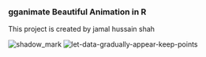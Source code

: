 ###  gganimate Beautiful Animation in R
This project is created by jamal hussain shah 

![shadow_mark](https://user-images.githubusercontent.com/95676591/175807400-dee737f8-a145-4c3f-b256-1b5a2a3185c6.gif)
![let-data-gradually-appear-keep-points](https://user-images.githubusercontent.com/95676591/175807404-551f4fcb-62bd-413e-ae6b-d95a2eb64706.gif)
